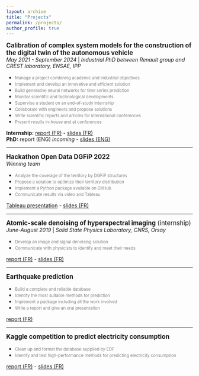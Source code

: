 ```yaml
---
layout: archive
title: "Projects"
permalink: /projects/
author_profile: true
---
```


<span style="font-size:1.2em; ">**Calibration of complex system models for the construction of the digital twin of the autonomous vehicle**</span>  
*May 2021 - September 2024* | *Industrial PhD between Renault group and CREST laboratory, ENSAE, IPP*
  * <span style="color:grey; font-size:0.8em; ">Manage a project combining academic and industrial objectives
  * <span style="color:grey; font-size:0.8em; ">Implement and develop an innovative and efficient solution
  * <span style="color:grey; font-size:0.8em; ">Build generative neural networks for time series prediction
  * <span style="color:grey; font-size:0.8em; ">Monitor scientific and technological developments
  * <span style="color:grey; font-size:0.8em; ">Supervise a student on an end-of-study internship
  * <span style="color:grey; font-size:0.8em; ">Collaborate with engineers and propose solutions
  * <span style="color:grey; font-size:0.8em; ">Write scientific reports and articles for international conferences
  * <span style="color:grey; font-size:0.8em; ">Present results in-house and at conferences

**Internship:** [report (FR)](../files/rapport_stage_renault.pdf) - [slides (FR)](../files/slides_stage_renault.pdf)  
**PhD:** report (ENG) *incoming* - [slides (ENG)](../files/presentation_these.pdf)

***

<span style="font-size:1.2em; ">**Hackathon Open Data DGFiP 2022**</span>  
*Winning team*  
  * <span style="color:grey; font-size:0.8em; ">Analyze the coverage of the territory by DGFiP structures</span>  
  * <span style="color:grey; font-size:0.8em; ">Propose a solution to optimize their territory distribution</span>
  * <span style="color:grey; font-size:0.8em; ">Implement a Python package available on GitHub</span>
  * <span style="color:grey; font-size:0.8em; ">Communicate results via video and Tableau</span>

[Tableau presentation](https://public.tableau.com/shared/GWRPYTN2D?:display_count=n&:origin=viz_share_link) - [slides (FR)](../files/slides_dgfip.pdf)

***

<span style="font-size:1.2em; ">**Atomic-scale denoising of hyperspectral imaging** (internship)</span>  
*June-August 2019* | *Solid State Physics Laboratory, CNRS, Orsay*  
  * <span style="color:grey; font-size:0.8em; ">Develop an image and signal denoising solution
  * <span style="color:grey; font-size:0.8em; ">Communicate with physicists to identify and meet their needs

[report (FR)](../files/rapport_images.pdf) - [slides (FR)](../files/diapos_images.pdf)

***

<span style="font-size:1.2em; ">**Earthquake prediction**</span>  
  * <span style="color:grey; font-size:0.8em; ">Build a complete and reliable database</span>
  * <span style="color:grey; font-size:0.8em; ">Identify the most suitable methods for prediction</span>
  * <span style="color:grey; font-size:0.8em; ">Implement a package including all the work involved</span>
  * <span style="color:grey; font-size:0.8em; ">Write a report and give an oral presentation</span>

[report (FR)](../files/seismes_rapport.pdf)

***

<span style="font-size:1.2em; ">**Kaggle competition to predict electricity consumption**</span>
  * <span style="color:grey; font-size:0.8em; ">Clean up and format the database supplied by EDF</span>
  * <span style="color:grey; font-size:0.8em; ">Identify and test high-performance methods for predicting electricity consumption</span>

[report (FR)](../files/kaggle_rapport.html) - [slides (FR)](../files/diapos_kaggle.pdf)
